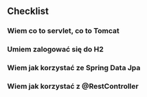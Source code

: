 ## Checklist

### Wiem co to servlet, co to Tomcat

### Umiem zalogować się do H2

### Wiem jak korzystać ze Spring Data Jpa

### Wiem jak korzystać z @RestController